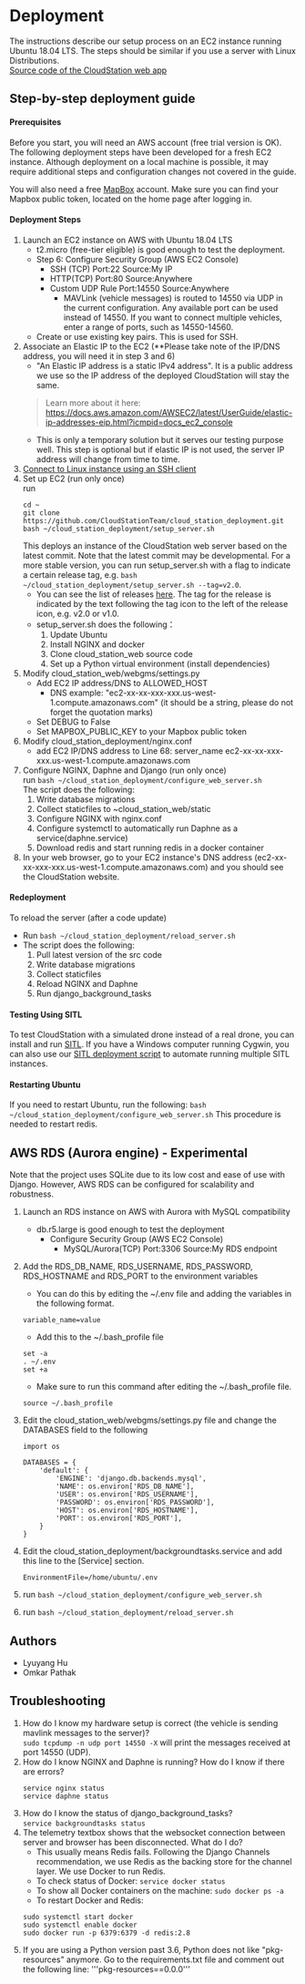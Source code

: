 # Deployment
The instructions describe our setup process on an EC2 instance running Ubuntu 18.04 LTS. The steps should be similar if you use a server with Linux Distributions.  
[Source code of the CloudStation web app](https://github.com/CloudStationTeam/cloud_station_web)
## Step-by-step deployment guide

#### Prerequisites
Before you start, you will need an AWS account (free trial version is OK). The following deployment steps have been developed for a fresh EC2 instance. Although deployment on a local machine is possible, it may require additional steps and configuration changes not covered in the guide.

You will also need a free [MapBox](https://account.mapbox.com/) account. Make sure you can find your Mapbox public token, located on the home page after logging in.

#### Deployment Steps
1. Launch an EC2 instance on AWS with Ubuntu 18.04 LTS
    * t2.micro (free-tier eligible) is good enough to test the deployment.
    * Step 6: Configure Security Group (AWS EC2 Console)
      * SSH (TCP)   Port:22     Source:My IP
      * HTTP(TCP)   Port:80     Source:Anywhere
      * Custom UDP Rule  Port:14550  Source:Anywhere
        * MAVLink (vehicle messages) is routed to 14550 via UDP in the current configuration. Any available port can be used instead of 14550. If you want to connect multiple vehicles, enter a range of ports, such as 14550-14560.
    * Create or use existing key pairs. This is used for SSH.
2. Associate an Elastic IP to the EC2 (**Please take note of the IP/DNS address, you will need it in step 3 and 6) 
    * "An Elastic IP address is a static IPv4 address". It is a public address we use so the IP address of the deployed 
    CloudStation will stay the same. 
    > Learn more about it here: https://docs.aws.amazon.com/AWSEC2/latest/UserGuide/elastic-ip-addresses-eip.html?icmpid=docs_ec2_console
    * This is only a temporary solution but it serves our testing purpose well. This step is optional but if elastic IP is not used, the server
    IP address will change from time to time.      
3. [Connect to Linux instance using an SSH client](https://docs.aws.amazon.com/AWSEC2/latest/UserGuide/AccessingInstancesLinux.html)
4. Set up EC2 (run only once)  
    run 
    ```
    cd ~
    git clone https://github.com/CloudStationTeam/cloud_station_deployment.git
    bash ~/cloud_station_deployment/setup_server.sh
    ```
    This deploys an instance of the CloudStation web server based on the latest commit. Note that the latest commit may be developmental. For a more stable version, you can run setup_server.sh with a flag to indicate a certain release tag, e.g. `bash ~/cloud_station_deployment/setup_server.sh --tag=v2.0`.
    * You can see the list of releases [here](https://github.com/CloudStationTeam/cloud_station_web./releases). The tag for the release is indicated by the text following the tag icon to the left of the release icon, e.g. v2.0 or v1.0.
    * setup_server.sh does the following：   
      1. Update Ubuntu  
      2. Install NGINX and docker  
      3. Clone cloud_station_web source code  
      4. Set up a Python virtual environment (install dependencies)  
5. Modify cloud_station_web/webgms/settings.py  
    * Add EC2 IP address/DNS to ALLOWED_HOST 
      * DNS example: "ec2-xx-xx-xxx-xxx.us-west-1.compute.amazonaws.com" (it should be a string, please do not forget the quotation marks)
    * Set DEBUG to False  
    * Set MAPBOX_PUBLIC_KEY to your Mapbox public token
6. Modify cloud_station_deployment/nginx.conf
    * add EC2 IP/DNS address to Line 68: server_name ec2-xx-xx-xxx-xxx.us-west-1.compute.amazonaws.com 
7. Configure NGINX, Daphne and Django (run only once)  
    run ```bash ~/cloud_station_deployment/configure_web_server.sh```      
    The script does the following:     
      1. Write database migrations  
      2. Collect staticfiles to ~cloud_station_web/static  
      3. Configure NGINX with nginx.conf  
      4. Configure systemctl to automatically run Daphne as a service(daphne.service)  
      5. Download redis and start running redis in a docker container
8. In your web browser, go to your EC2 instance's DNS address (ec2-xx-xx-xxx-xxx.us-west-1.compute.amazonaws.com) and you should see the CloudStation website. 

#### Redeployment
To reload the server (after a code update)    
* Run ```bash ~/cloud_station_deployment/reload_server.sh```  
* The script does the following:  
    1. Pull latest version of the src code
    2. Write database migrations  
    3. Collect staticfiles  
    4. Reload NGINX and Daphne  
    5. Run django_background_tasks

#### Testing Using SITL
To test CloudStation with a simulated drone instead of a real drone, you can install and run [SITL](https://ardupilot.org/dev/docs/sitl-simulator-software-in-the-loop.html). If you have a Windows computer running Cygwin, you can also use our [SITL deployment script](https://github.com/CloudStationTeam/sitl_deployment) to automate running multiple SITL instances.

#### Restarting Ubuntu
If you need to restart Ubuntu, run the following:
```bash ~/cloud_station_deployment/configure_web_server.sh```
This procedure is needed to restart redis.

## AWS RDS (Aurora engine) - Experimental
Note that the project uses SQLite due to its low cost and ease of use with Django. However, AWS RDS can be configured for scalability and robustness. 
1. Launch an RDS instance on AWS with Aurora with MySQL compatibility
    * db.r5.large is good enough to test the deployment
        * Configure Security Group (AWS EC2 Console)
            * MySQL/Aurora(TCP)   Port:3306     Source:My RDS endpoint

2. Add the RDS_DB_NAME, RDS_USERNAME, RDS_PASSWORD, RDS_HOSTNAME and RDS_PORT to the environment variables
    * You can do this by editing the ~/.env file and adding the variables in the following format. 
    ```
    variable_name=value
    ``` 
    * Add this to the ~/.bash_profile file 
    ```
    set -a
    . ~/.env
    set +a    
    ```
    
    * Make sure to run this command after editing the ~/.bash_profile file. 
    ```
    source ~/.bash_profile
    ```

3. Edit the cloud_station_web/webgms/settings.py file and change the DATABASES field to the following
    ```
    import os

    DATABASES = {
        'default': {
            'ENGINE': 'django.db.backends.mysql',
            'NAME': os.environ['RDS_DB_NAME'],
            'USER': os.environ['RDS_USERNAME'],
            'PASSWORD': os.environ['RDS_PASSWORD'],
            'HOST': os.environ['RDS_HOSTNAME'],
            'PORT': os.environ['RDS_PORT'],
        }
    } 
    ```            
4. Edit the cloud_station_deployment/backgroundtasks.service and add this line to the [Service] section.
    ```
    EnvironmentFile=/home/ubuntu/.env
    ```
5. run ```bash ~/cloud_station_deployment/configure_web_server.sh```   
6. run ```bash ~/cloud_station_deployment/reload_server.sh```

## Authors
  * Lyuyang Hu
  * Omkar Pathak

## Troubleshooting 
1. How do I know my hardware setup is correct (the vehicle is sending mavlink messages to the server)?  
   ```sudo tcpdump -n udp port 14550 -X``` will print the messages received at port 14550 (UDP).
2. How do I know NGINX and Daphne is running? How do I know if there are errors?
     ```
     service nginx status  
     service daphne status
     ```
3. How do I know the status of django_background_tasks?  
  ```service backgroundtasks status```  
4. The telemetry textbox shows that the websocket connection between server and browser has been disconnected. What do I do?  
    * This usually means Redis fails. Following the Django Channels recommendation, we use Redis as the backing store for the channel layer. We use Docker to run Redis.
    * To check status of Docker: ```service docker status```  
    * To show all Docker containers on the machine: ```sudo docker ps -a```  
    * To restart Docker and Redis:  
    ```
    sudo systemctl start docker
    sudo systemctl enable docker
    sudo docker run -p 6379:6379 -d redis:2.8
    ```
5. If you are using a Python version past 3.6, Python does not like "pkg-resources" anymore. Go to the requirements.txt file and comment out the following line:
'''pkg-resources==0.0.0''' 

